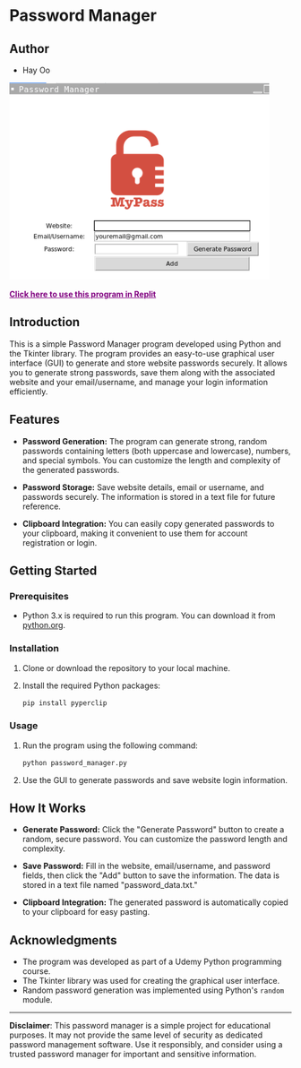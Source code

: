 
# Password Manager
## Author
- Hay Oo

![alt text](/logoscreen.png)

<b><a href="https://replit.com/@HayOo1/Password-Manager" style="color:purple;">Click here to use this program in Replit</a></b>

## Introduction

This is a simple Password Manager program developed using Python and the Tkinter library. The program provides an easy-to-use graphical user interface (GUI) to generate and store website passwords securely. It allows you to generate strong passwords, save them along with the associated website and your email/username, and manage your login information efficiently.

## Features

- **Password Generation:** The program can generate strong, random passwords containing letters (both uppercase and lowercase), numbers, and special symbols. You can customize the length and complexity of the generated passwords.

- **Password Storage:** Save website details, email or username, and passwords securely. The information is stored in a text file for future reference.

- **Clipboard Integration:** You can easily copy generated passwords to your clipboard, making it convenient to use them for account registration or login.

## Getting Started

### Prerequisites

- Python 3.x is required to run this program. You can download it from [python.org](https://www.python.org/downloads/).

### Installation

1. Clone or download the repository to your local machine.

2. Install the required Python packages:
   ```bash
   pip install pyperclip
   ```

### Usage

1. Run the program using the following command:
   ```bash
   python password_manager.py
   ```

2. Use the GUI to generate passwords and save website login information.

## How It Works

- **Generate Password:** Click the "Generate Password" button to create a random, secure password. You can customize the password length and complexity.

- **Save Password:** Fill in the website, email/username, and password fields, then click the "Add" button to save the information. The data is stored in a text file named "password_data.txt."

- **Clipboard Integration:** The generated password is automatically copied to your clipboard for easy pasting.

## Acknowledgments

- The program was developed as part of a Udemy Python programming course.
- The Tkinter library was used for creating the graphical user interface.
- Random password generation was implemented using Python's `random` module.

---

**Disclaimer**: This password manager is a simple project for educational purposes. It may not provide the same level of security as dedicated password management software. Use it responsibly, and consider using a trusted password manager for important and sensitive information.

